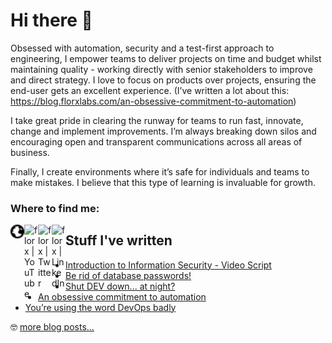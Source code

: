 # Hi there 👋

Obsessed with automation, security and a test-first approach to engineering, I empower teams to deliver projects on time and budget whilst maintaining quality - working directly with senior stakeholders to improve and direct strategy. I love to focus on products over projects, ensuring the end-user gets an excellent experience. (I’ve written a lot about this: https://blog.florxlabs.com/an-obsessive-commitment-to-automation)

I take great pride in clearing the runway for teams to run fast, innovate, change and implement improvements. I’m always breaking down silos and encouraging open and transparent communications across all areas of business.

Finally, I create environments where it’s safe for individuals and teams to make mistakes. I believe that this type of learning is invaluable for growth. 

### Where to find me:

[<img align="left" alt="florxlabs.com" width="22px" src="https://raw.githubusercontent.com/iconic/open-iconic/master/svg/globe.svg" />][website]
[<img align="left" alt="florx | YouTube" width="22px" src="https://cdn.jsdelivr.net/npm/simple-icons@v3/icons/youtube.svg" />][youtube]
[<img align="left" alt="florx | Twitter" width="22px" src="https://cdn.jsdelivr.net/npm/simple-icons@v3/icons/twitter.svg" />][twitter]
[<img align="left" alt="florx | LinkedIn" width="22px" src="https://cdn.jsdelivr.net/npm/simple-icons@v3/icons/linkedin.svg" />][linkedin]

## Stuff I've written
<!-- BLOG-POST-LIST:START -->
- [Introduction to Information Security - Video Script](https://blog.florxlabs.com/introduction-to-information-security)
- [Be rid of database passwords!](https://blog.florxlabs.com/dynamic-secrets)
- [Shut DEV down... at night?](https://blog.florxlabs.com/shut-dev-down-at-night)
- [An obsessive commitment to automation](https://blog.florxlabs.com/an-obsessive-commitment-to-automation)
- [You’re using the word DevOps badly](https://blog.florxlabs.com/youre-using-the-word-devops-badly)
<!-- BLOG-POST-LIST:END -->
🤓 [more blog posts...](https://blog.florxlabs.com)


[website]: https://florxlabs.com
[twitter]: https://twitter.com/florx
[youtube]: https://youtube.com/halljakea
[linkedin]: https://linkedin.com/in/halljakea
[webdevplaylist]: https://www.youtube.com/playlist?list=PLkwxH9e_vrAJ0WbEsFA9W3I1W-g_BTsbt
[jsplaylist]: https://www.youtube.com/playlist?list=PLkwxH9e_vrALRJKu7wfXby3MKeflhTu6B
[cssplaylist]: https://www.youtube.com/playlist?list=PLkwxH9e_vrALSdvZuEh6gqQdmDoDIoqz4
[reactplaylist]: https://www.youtube.com/playlist?list=PLkwxH9e_vrAK4TdffpxKY3QGyHCpxFcQ0
